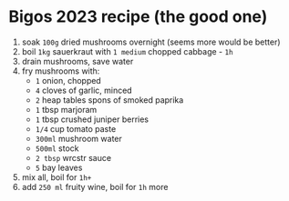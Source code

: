 # Bigos 2023 recipe (the good one)
1. soak `100g` dried mushrooms overnight (seems more would be better)
2. boil `1kg` sauerkraut with `1 medium` chopped cabbage - `1h`
3. drain mushrooms, save water 
4. fry mushrooms with:
    - `1` onion, chopped
    - `4` cloves of garlic, minced
    - `2` heap tables spons of smoked paprika
    - `1` tbsp marjoram
    - `1` tbsp crushed juniper berries
    - `1/4` cup tomato paste
    - `300ml`  mushroom water
    - `500ml` stock
    - `2 tbsp` wrcstr sauce
    - `5` bay leaves
4. mix all, boil for `1h+`
6. add `250 ml` fruity wine, boil for `1h` more